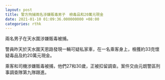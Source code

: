 ```yaml
---
layout: post
title: 警方拘捕兩名涉嫌販毒男子　檢毒品和20萬元現金
date: 2021-01-10 01:09:36.000000000 +08:00
categories: rthk
---
```


兩名男子在天水圍涉嫌販毒被捕。

警員昨天於天水圍天恩路發現一輛可疑私家車，在一名乘客身上，檢獲約33克懷疑毒品及約20萬元現金。

乘客和司機涉嫌販毒被捕，他們27和30歲，正被扣留調查。案件交由元朗警區刑事調查隊第九隊跟進。
